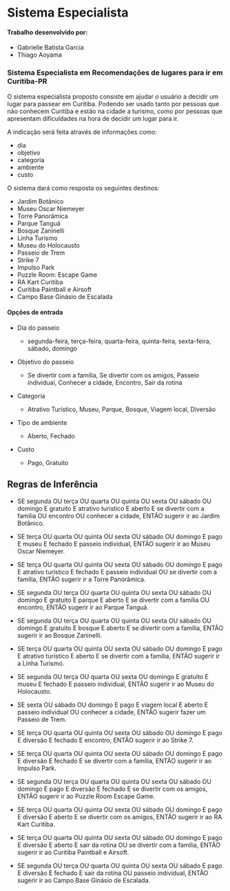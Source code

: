 # Sistema Especialista

#### Trabalho desenvolvido por:
- Gabrielle Batista Garcia
- Thiago Aoyama

### Sistema Especialista em Recomendações de lugares para ir em Curitiba-PR

O sistema especialista proposto consiste em ajudar o usuário a decidir um lugar para passear em Curitiba. Podendo ser usado tanto por pessoas que não conhecem Curitiba e estão na cidade a turismo, como por pessoas que apresentam dificuldades na hora de decidir um lugar para ir. 

A indicação será feita através de informações como:
- dia
- objetivo
- categoria
- ambiente
- custo

O sistema dará como resposta os seguintes destinos: 
-	Jardim Botânico
-	Museu Oscar Niemeyer
-	Torre Panorâmica 
-	Parque Tanguá
-	Bosque Zaninelli
-	Linha Turismo
-	Museu do Holocausto 
-	Passeio de Trem
-	Strike 7
-	Impulso Park
-	Puzzle Room: Escape Game
-	RA Kart Curitiba
-	Curitiba Paintball e Airsoft 
-	Campo Base Ginásio de Escalada 

#### Opções de entrada

- Dia do passeio
  - segunda-feira, terça-feira, quarta-feira, quinta-feira, sexta-feira, sábado, domingo

- Objetivo do passeio
  - Se divertir com a família, Se divertir com os amigos, Passeio individual, Conhecer a cidade, Encontro, Sair da rotina

- Categoria
  - Atrativo Turístico, Museu, Parque, Bosque, Viagem local, Diversão

- Tipo de ambiente
  - Aberto, Fechado

- Custo
  - Pago, Gratuito

## Regras de Inferência

- SE segunda OU terça OU quarta OU quinta OU sexta OU sábado OU domingo E gratuito E atrativo turístico E aberto E se divertir com a família OU encontro OU conhecer a cidade, ENTÃO sugerir ir ao Jardim Botânico.

- SE terça OU quarta OU quinta OU sexta OU sábado OU domingo E pago E museu E fechado E passeio individual, ENTÃO sugerir ir ao Museu Oscar Niemeyer.

- SE terça OU quarta OU quinta OU sexta OU sábado OU domingo E pago E atrativo turístico E fechado E passeio individual OU se divertir com a família, ENTÃO sugerir ir a Torre Panorâmica. 

- SE segunda OU terça OU quarta OU quinta OU sexta OU sábado OU domingo E gratuito E parque E aberto E se divertir com a família OU encontro, ENTÃO sugerir ir ao Parque Tanguá.

- SE segunda OU terça OU quarta OU quinta OU sexta OU sábado OU domingo E gratuito E bosque E aberto E se divertir com a família, ENTÃO sugerir ir ao Bosque Zaninelli.

- SE terça OU quarta OU quinta OU sexta OU sábado OU domingo E pago E atrativo turístico E aberto E se divertir com a família, ENTÃO sugerir ir a Linha Turismo.

- SE segunda OU terça OU quarta OU sexta OU domingo E gratuito E museu E fechado E passeio individual, ENTÃO sugerir ir ao Museu do Holocausto.

- SE sexta OU sábado OU domingo E pago E viagem local E aberto E passeio individual OU conhecer a cidade, ENTÃO sugerir fazer um Passeio de Trem.

- SE terça OU quarta OU quinta OU sexta OU sábado OU domingo E pago E diversão E fechado E encontro, ENTÃO sugerir ir ao Strike 7.

- SE terça OU quarta OU quinta OU sexta OU sábado OU domingo E pago E diversão E fechado E se divertir com a família, ENTÃO sugerir ir ao Impulso Park.

- SE segunda OU terça OU quarta OU quinta OU sexta OU sábado OU domingo E pago E diversão E fechado E se divertir com os amigos, ENTÃO sugerir ir ao Puzzle Room Escape Game.

- SE terça OU quarta OU quinta OU sexta OU sábado OU domingo E pago E diversão E aberto E se divertir com os amigos, ENTÃO sugerir ir ao RA Kart Curitiba.

- SE terça OU quarta OU quinta OU sexta OU sábado OU domingo E pago E diversão E aberto E sair da rotina OU se divertir com a família, ENTÃO sugerir ir ao Curitiba Paintball e Airsoft.

- SE segunda OU terça OU quarta OU quinta OU sexta OU sábado E pago E diversão E fechado E sair da rotina OU passeio individual, ENTÃO sugerir ir ao Campo Base Ginásio de Escalada.

